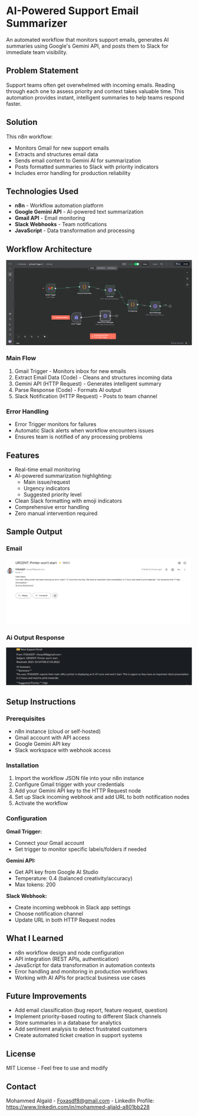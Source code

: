 # AI-Powered Support Email Summarizer

An automated workflow that monitors support emails, generates AI summaries using Google's Gemini API, and posts them to Slack for immediate team visibility.

## Problem Statement

Support teams often get overwhelmed with incoming emails. Reading through each one to assess priority and context takes valuable time. This automation provides instant, intelligent summaries to help teams respond faster.

## Solution

This n8n workflow:
- Monitors Gmail for new support emails
- Extracts and structures email data
- Sends email content to Gemini AI for summarization
- Posts formatted summaries to Slack with priority indicators
- Includes error handling for production reliability

## Technologies Used

- **n8n** - Workflow automation platform
- **Google Gemini API** - AI-powered text summarization
- **Gmail API** - Email monitoring
- **Slack Webhooks** - Team notifications
- **JavaScript** - Data transformation and processing

## Workflow Architecture

![Workflow Diagram](./ai-email-summarizer/Screenshots/Workflow.png)

### Main Flow
1. Gmail Trigger - Monitors inbox for new emails
2. Extract Email Data (Code) - Cleans and structures incoming data
3. Gemini API (HTTP Request) - Generates intelligent summary
4. Parse Response (Code) - Formats AI output
5. Slack Notification (HTTP Request) - Posts to team channel

### Error Handling
- Error Trigger monitors for failures
- Automatic Slack alerts when workflow encounters issues
- Ensures team is notified of any processing problems

## Features

- Real-time email monitoring
- AI-powered summarization highlighting:
  - Main issue/request
  - Urgency indicators
  - Suggested priority level
- Clean Slack formatting with emoji indicators
- Comprehensive error handling
- Zero manual intervention required

## Sample Output
### Email
![Email](./ai-email-summarizer/Screenshots/Email1.png)
### Ai Output Response 
![Ai Output Response](./ai-email-summarizer/Screenshots/Ai_Response1.png)

## Setup Instructions

### Prerequisites
- n8n instance (cloud or self-hosted)
- Gmail account with API access
- Google Gemini API key
- Slack workspace with webhook access

### Installation

1. Import the workflow JSON file into your n8n instance
2. Configure Gmail trigger with your credentials
3. Add your Gemini API key to the HTTP Request node
4. Set up Slack incoming webhook and add URL to both notification nodes
5. Activate the workflow

### Configuration

**Gmail Trigger:**
- Connect your Gmail account
- Set trigger to monitor specific labels/folders if needed

**Gemini API:**
- Get API key from Google AI Studio
- Temperature: 0.4 (balanced creativity/accuracy)
- Max tokens: 200

**Slack Webhook:**
- Create incoming webhook in Slack app settings
- Choose notification channel
- Update URL in both HTTP Request nodes

## What I Learned

- n8n workflow design and node configuration
- API integration (REST APIs, authentication)
- JavaScript for data transformation in automation contexts
- Error handling and monitoring in production workflows
- Working with AI APIs for practical business use cases

## Future Improvements

- Add email classification (bug report, feature request, question)
- Implement priority-based routing to different Slack channels
- Store summaries in a database for analytics
- Add sentiment analysis to detect frustrated customers
- Create automated ticket creation in support systems

## License

MIT License - Feel free to use and modify

## Contact

Mohammed Algald - Foxasdf8@gmail.com - LinkedIn Profile: https://www.linkedin.com/in/mohammed-aljald-a801bb228
